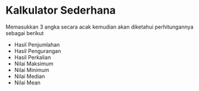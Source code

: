 # Kalkulator Sederhana

Memasukkan 3 angka secara acak kemudian akan diketahui perhitungannya sebagai berikut
- Hasil Penjumlahan
- Hasil Pengurangan
- Hasil Perkalian
- Nilai Maksimum
- Nilai Minimum
- Nilai Median
- Nilai Mean
